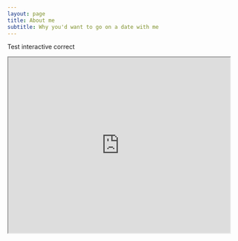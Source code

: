 ```yaml
---
layout: page
title: About me
subtitle: Why you'd want to go on a date with me
---
```


Test interactive correct

<iframe src="https://thibauldbraet.github.io/maps/interactive/index.html" width="100%" height="400px"></iframe>

